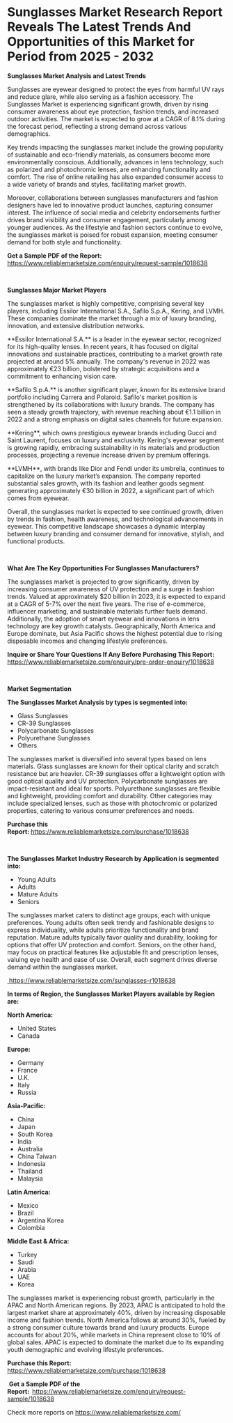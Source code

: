 <p><h1>Sunglasses Market Research Report Reveals The Latest Trends And Opportunities of this Market for Period from 2025 - 2032</h1></p><p><strong>Sunglasses Market Analysis and Latest Trends</strong></p>
<p><p>Sunglasses are eyewear designed to protect the eyes from harmful UV rays and reduce glare, while also serving as a fashion accessory. The Sunglasses Market is experiencing significant growth, driven by rising consumer awareness about eye protection, fashion trends, and increased outdoor activities. The market is expected to grow at a CAGR of 8.1% during the forecast period, reflecting a strong demand across various demographics.</p><p>Key trends impacting the sunglasses market include the growing popularity of sustainable and eco-friendly materials, as consumers become more environmentally conscious. Additionally, advances in lens technology, such as polarized and photochromic lenses, are enhancing functionality and comfort. The rise of online retailing has also expanded consumer access to a wide variety of brands and styles, facilitating market growth. </p><p>Moreover, collaborations between sunglasses manufacturers and fashion designers have led to innovative product launches, capturing consumer interest. The influence of social media and celebrity endorsements further drives brand visibility and consumer engagement, particularly among younger audiences. As the lifestyle and fashion sectors continue to evolve, the sunglasses market is poised for robust expansion, meeting consumer demand for both style and functionality.</p></p>
<p><strong>Get a Sample PDF of the Report:&nbsp;</strong> <a href="https://www.reliablemarketsize.com/enquiry/request-sample/1018638?utm_campaign=1901&utm_medium=2&utm_source=Github&utm_content=ia&utm_term=08022025&utm_id=sunglasses">https://www.reliablemarketsize.com/enquiry/request-sample/1018638</a></p>
<p>&nbsp;</p>
<p><strong>Sunglasses Major Market Players</strong></p>
<p><p>The sunglasses market is highly competitive, comprising several key players, including Essilor International S.A., Safilo S.p.A., Kering, and LVMH. These companies dominate the market through a mix of luxury branding, innovation, and extensive distribution networks.</p><p>**Essilor International S.A.** is a leader in the eyewear sector, recognized for its high-quality lenses. In recent years, it has focused on digital innovations and sustainable practices, contributing to a market growth rate projected at around 5% annually. The company's revenue in 2022 was approximately €23 billion, bolstered by strategic acquisitions and a commitment to enhancing vision care.</p><p>**Safilo S.p.A.** is another significant player, known for its extensive brand portfolio including Carrera and Polaroid. Safilo's market position is strengthened by its collaborations with luxury brands. The company has seen a steady growth trajectory, with revenue reaching about €1.1 billion in 2022 and a strong emphasis on digital sales channels for future expansion.</p><p>**Kering**, which owns prestigious eyewear brands including Gucci and Saint Laurent, focuses on luxury and exclusivity. Kering's eyewear segment is growing rapidly, embracing sustainability in its materials and production processes, projecting a revenue increase driven by premium offerings.</p><p>**LVMH**, with brands like Dior and Fendi under its umbrella, continues to capitalize on the luxury market’s expansion. The company reported substantial sales growth, with its fashion and leather goods segment generating approximately €30 billion in 2022, a significant part of which comes from eyewear.</p><p>Overall, the sunglasses market is expected to see continued growth, driven by trends in fashion, health awareness, and technological advancements in eyewear. This competitive landscape showcases a dynamic interplay between luxury branding and consumer demand for innovative, stylish, and functional products.</p></p>
<p>&nbsp;</p>
<p><strong>What Are The Key Opportunities For Sunglasses Manufacturers?</strong></p>
<p><p>The sunglasses market is projected to grow significantly, driven by increasing consumer awareness of UV protection and a surge in fashion trends. Valued at approximately $20 billion in 2023, it is expected to expand at a CAGR of 5-7% over the next five years. The rise of e-commerce, influencer marketing, and sustainable materials further fuels demand. Additionally, the adoption of smart eyewear and innovations in lens technology are key growth catalysts. Geographically, North America and Europe dominate, but Asia Pacific shows the highest potential due to rising disposable incomes and changing lifestyle preferences.</p></p>
<p><strong>Inquire or Share Your Questions If Any Before Purchasing This Report:</strong> <a href="https://www.reliablemarketsize.com/enquiry/pre-order-enquiry/1018638?utm_campaign=1901&utm_medium=2&utm_source=Github&utm_content=ia&utm_term=08022025&utm_id=sunglasses">https://www.reliablemarketsize.com/enquiry/pre-order-enquiry/1018638</a></p>
<p>&nbsp;</p>
<p><strong>Market Segmentation</strong></p>
<p><strong>The Sunglasses Market Analysis by types is segmented into:</strong></p>
<p><ul><li>Glass Sunglasses</li><li>CR-39 Sunglasses</li><li>Polycarbonate Sunglasses</li><li>Polyurethane Sunglasses</li><li>Others</li></ul></p>
<p><p>The sunglasses market is diversified into several types based on lens materials. Glass sunglasses are known for their optical clarity and scratch resistance but are heavier. CR-39 sunglasses offer a lightweight option with good optical quality and UV protection. Polycarbonate sunglasses are impact-resistant and ideal for sports. Polyurethane sunglasses are flexible and lightweight, providing comfort and durability. Other categories may include specialized lenses, such as those with photochromic or polarized properties, catering to various consumer preferences and needs.</p></p>
<p><strong>Purchase this Report:&nbsp;</strong><a href="https://www.reliablemarketsize.com/purchase/1018638?utm_campaign=1901&utm_medium=2&utm_source=Github&utm_content=ia&utm_term=08022025&utm_id=sunglasses">https://www.reliablemarketsize.com/purchase/1018638</a></p>
<p>&nbsp;</p>
<p><strong>The Sunglasses Market Industry Research by Application is segmented into:</strong></p>
<p><ul><li>Young Adults</li><li>Adults</li><li>Mature Adults</li><li>Seniors</li></ul></p>
<p><p>The sunglasses market caters to distinct age groups, each with unique preferences. Young adults often seek trendy and fashionable designs to express individuality, while adults prioritize functionality and brand reputation. Mature adults typically favor quality and durability, looking for options that offer UV protection and comfort. Seniors, on the other hand, may focus on practical features like adjustable fit and prescription lenses, valuing eye health and ease of use. Overall, each segment drives diverse demand within the sunglasses market.</p></p>
<p><a href="https://www.reliablemarketsize.com/sunglasses-r1018638?utm_campaign=1901&utm_medium=2&utm_source=Github&utm_content=ia&utm_term=08022025&utm_id=sunglasses">&nbsp;https://www.reliablemarketsize.com/sunglasses-r1018638</a></p>
<p><strong>In terms of Region, the Sunglasses Market Players available by Region are:</strong></p>
<p>
    <p> <strong> North America: </strong>
        <ul>
            <li>United States</li>
            <li>Canada</li>
        </ul>
        </p> 
    <p> <strong> Europe: </strong>
        <ul>
            <li>Germany</li>
            <li>France</li>
            <li>U.K.</li>
            <li>Italy</li>
            <li>Russia</li>
        </ul>
        </p> 
    <p> <strong> Asia-Pacific: </strong>
        <ul>
            <li>China</li>
            <li>Japan</li>
            <li>South Korea</li>
            <li>India</li>
            <li>Australia</li>
            <li>China Taiwan</li>
            <li>Indonesia</li>
            <li>Thailand</li>
            <li>Malaysia</li>
        </ul>
        </p> 
    <p> <strong> Latin America: </strong>
        <ul>
            <li>Mexico</li>
            <li>Brazil</li>
            <li>Argentina Korea</li>
            <li>Colombia</li>
        </ul>
        </p> 
    <p> <strong> Middle East & Africa: </strong>
        <ul>
            <li>Turkey</li>
            <li>Saudi</li>
            <li>Arabia</li>
            <li>UAE</li>
            <li>Korea</li>
        </ul>
    </p>
    </p>
<p><p>The sunglasses market is experiencing robust growth, particularly in the APAC and North American regions. By 2023, APAC is anticipated to hold the largest market share at approximately 40%, driven by increasing disposable income and fashion trends. North America follows at around 30%, fueled by a strong consumer culture towards brand and luxury products. Europe accounts for about 20%, while markets in China represent close to 10% of global sales. APAC is expected to dominate the market due to its expanding youth demographic and evolving lifestyle preferences.</p></p>
<p><strong>Purchase this Report: </strong><a href="https://www.reliablemarketsize.com/purchase/1018638?utm_campaign=1901&utm_medium=2&utm_source=Github&utm_content=ia&utm_term=08022025&utm_id=sunglasses">https://www.reliablemarketsize.com/purchase/1018638</a></p>
<p>&nbsp;<strong>Get a Sample PDF of the Report:&nbsp;&nbsp;</strong><a href="https://www.reliablemarketsize.com/enquiry/request-sample/1018638?utm_campaign=1901&utm_medium=2&utm_source=Github&utm_content=ia&utm_term=08022025&utm_id=sunglasses">https://www.reliablemarketsize.com/enquiry/request-sample/1018638</a></p>
<p><strong></strong></p>
<p>Check more reports on <a href="https://www.reliablemarketsize.com/?utm_campaign=1901&utm_medium=2&utm_source=Github&utm_content=ia&utm_term=08022025&utm_id=sunglasses">https://www.reliablemarketsize.com/</a></p>